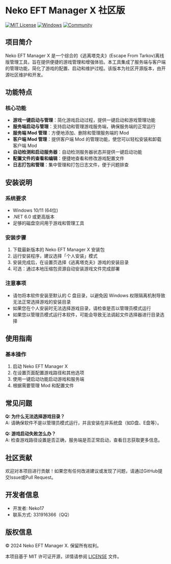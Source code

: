 # Neko EFT Manager X 社区版

[![MIT License](https://img.shields.io/badge/License-MIT-green.svg)](https://choosealicense.com/licenses/mit/)
[![Windows](https://img.shields.io/badge/Platform-Windows-blue.svg)](https://www.microsoft.com/windows)
[![Community](https://img.shields.io/badge/Version-Community-orange.svg)](#)

## 项目简介

Neko EFT Manager X 是一个综合的《逃离塔克夫》(Escape From Tarkov)离线版管理工具，旨在提供便捷的游戏管理和增强体验。本工具集成了服务端与客户端的管理功能，简化了游戏的配置、启动和维护过程。该版本为社区开源版本，由开源社区维护和开发。

## 功能特点

### 核心功能

- **游戏一键启动与管理**：简化游戏启动过程，提供一键启动和游戏管理功能
- **服务端启动与管理**：支持启动和管理游戏服务端，确保服务端的正常运行
- **服务端 Mod 管理**：方便地添加、删除和管理服务端的 Mod
- **客户端 Mod 管理**：提供客户端 Mod 的管理功能，使您可以轻松安装和卸载客户端 Mod
- **自动检测和启动服务器**：自动检测服务器状态并提供一键启动功能
- **配置文件的查看和编辑**：便捷地查看和修改游戏配置文件
- **日志打包和管理**：集中管理和打包日志文件，便于问题排查

## 安装说明

### 系统要求

- Windows 10/11 (64位)
- .NET 6.0 或更高版本
- 足够的磁盘空间用于游戏和管理工具

### 安装步骤

1. 下载最新版本的 Neko EFT Manager X 安装包
2. 运行安装程序，建议选择「个人安装」模式
3. 安装完成后，在设置页选择《逃离塔克夫》游戏的安装目录
4. 可选：通过本地压缩包资源自动安装游戏文件完成部署

### 注意事项

- 请勿将本软件安装至默认的 C 盘目录，以避免因 Windows 权限隔离机制导致无法正常选择游戏的安装目录
- 如果您在个人安装时无法选择游戏目录，请检查是否以管理员模式运行
- 如果您以管理员模式运行本软件，可能会导致无法调起文件选择器进行目录选择

## 使用指南

### 基本操作

1. 启动 Neko EFT Manager X
2. 在设置页面配置游戏路径和其他选项
3. 使用一键启动功能启动游戏和服务端
4. 根据需要管理 Mod 和配置文件

## 常见问题

**Q: 为什么无法选择游戏目录？**  
A: 请确保软件不是以管理员模式运行，并且安装在非系统盘（如D盘、E盘等）。

**Q: 游戏启动失败怎么办？**  
A: 检查游戏路径设置是否正确，服务端是否正常启动，查看日志获取更多信息。

## 社区贡献

欢迎对本项目进行贡献！如果您有任何改进建议或发现了问题，请通过GitHub提交Issue或Pull Request。

## 开发者信息

- 开发者: Neko17
- 联系方式: 331916366（QQ）

## 版权信息

© 2024 Neko EFT Manager X. 保留所有权利。

本项目基于 MIT 许可证开源，详情请参阅 [LICENSE](LICENSE.txt) 文件。
